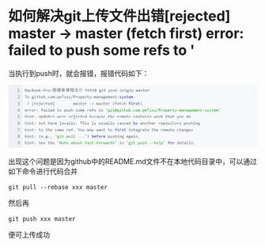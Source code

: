 # 如何解决git上传文件出错[rejected] master -> master (fetch first) error: failed to push some refs to '

当执行到push时，就会报错，报错代码如下：

![](https://raw.githubusercontent.com/CatDogDwt/IHS/master/Git/202211061833751.png)

出现这个问题是因为github中的README.md文件不在本地代码目录中，可以通过如下命令进行代码合并

```
git pull --rebase xxx master
```

然后再

```
git push xxx master
```

便可上传成功